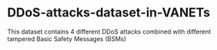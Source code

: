 # DDoS-attacks-dataset-in-VANETs
This dataset contains 4 different DDoS attacks combined with different tampered Basic Safety Messages (BSMs)
